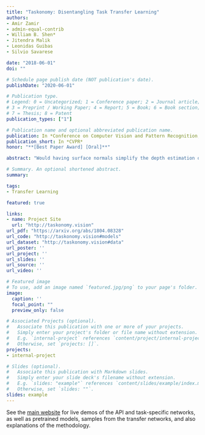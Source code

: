 ```yaml
---
title: "Taskonomy: Disentangling Task Transfer Learning"
authors:
- Amir Zamir
- admin-equal-contrib
- William B. Shen*
- Jitendra Malik
- Leonidas Guibas
- Silvio Savarese

date: "2018-06-01"
doi: ""

# Schedule page publish date (NOT publication's date).
publishDate: "2020-06-01"

# Publication type.
# Legend: 0 = Uncategorized; 1 = Conference paper; 2 = Journal article;
# 3 = Preprint / Working Paper; 4 = Report; 5 = Book; 6 = Book section;
# 7 = Thesis; 8 = Patent
publication_types: ["1"]

# Publication name and optional abbreviated publication name.
publication: In *Conference on Computer Vision and Pattern Recognition, IEEE*
publication_short: In *CVPR*
honor: "**[Best Paper Award] [Oral]**"

abstract: "Would having surface normals simplify the depth estimation of an image?	Do visual tasks have a relationship, or are they unrelated?	Common sense suggests that visual tasks are interdependent, implying the existence of structure among tasks. However, a proper model is needed for the structure to be actionable, e.g., to reduce the supervision required by utilizing task relationships. We therefore ask: which tasks transfer to an arbitrary target task, and how well? Or, how do we learn a set of tasks collectively, with less total supervision? These are some of the questions that can be answered by a computational model of the vision tasks space, as proposed in this paper. We explore the task structure utilizing a sampled dictionary of 2D, 2.5D, 3D, and semantic tasks, and modeling their (1st and higher order) transfer behaviors in a latent space. The product can be viewed as a computational task taxonomy (Taskonomy) and a map of the task space. We study the consequences of this structure, e.g., the emerging task relationships, and exploit them to reduce supervision demand. For instance, we show that the total number of labeled datapoints needed to solve a set of 10 tasks can be reduced to 1/4 while keeping performance nearly the same by using features from multiple proxy tasks. Users can employ a provided Binary Integer Programming solver that leverages the taxonomy to find efficient supervision policies for their own use cases."

# Summary. An optional shortened abstract.
summary: 

tags:
- Transfer Learning

featured: true

links:
- name: Project Site 
  url: "http://taskonomy.vision"
url_pdf: "https://arxiv.org/abs/1804.08328"
url_code: "http://taskonomy.vision#models"
url_dataset: "http://taskonomy.vision#data"
url_poster: ''
url_project: '' 
url_slides: ''
url_source: ''
url_video: ''

# Featured image
# To use, add an image named `featured.jpg/png` to your page's folder. 
image:
  caption: ''
  focal_point: ""
  preview_only: false

# Associated Projects (optional).
#   Associate this publication with one or more of your projects.
#   Simply enter your project's folder or file name without extension.
#   E.g. `internal-project` references `content/project/internal-project/index.md`.
#   Otherwise, set `projects: []`.
projects:
- internal-project

# Slides (optional).
#   Associate this publication with Markdown slides.
#   Simply enter your slide deck's filename without extension.
#   E.g. `slides: "example"` references `content/slides/example/index.md`.
#   Otherwise, set `slides: ""`.
slides: example
---
```


See the [main website](http://taskonomy.vision) for live demos of the API and task-specific networks, as well as pretrained models, samples from the transfer networks, and also explanations of the methodology. 